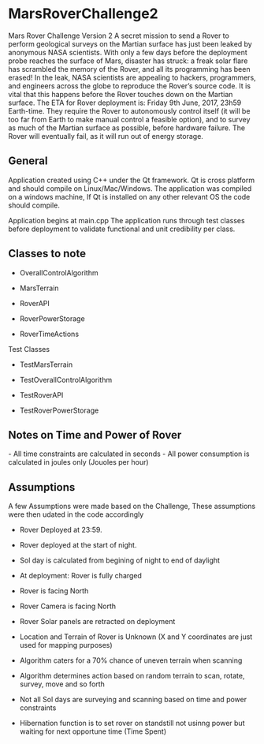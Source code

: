 # MarsRoverChallenge2
Mars Rover Challenge Version 2 A secret mission to send a Rover to perform geological surveys on the Martian surface has just been leaked by anonymous NASA scientists. With only a few days before the deployment probe reaches the surface of Mars, disaster has struck: a freak solar flare has scrambled the memory of the Rover, and all its programming has been erased! In the leak, NASA scientists are appealing to hackers, programmers, and engineers across the globe to reproduce the Rover’s source code. It is vital that this happens before the Rover touches down on the Martian surface. The ETA for Rover deployment is: Friday 9th June, 2017, 23h59 Earth-time. They require the Rover to autonomously control itself (it will be too far from Earth to make manual control a feasible option), and to survey as much of the Martian surface as possible, before hardware failure. The Rover will eventually fail, as it will run out of energy storage.

<h2> General </h2>
Application created using C++ under the Qt framework.
Qt is cross platform and should compile on Linux/Mac/Windows.
The application was compiled on a windows machine, If Qt is installed on any other relevant OS the code should compile.


Application begins at main.cpp
The application runs through test classes before deployment to validate functional and unit credibility per class.

<h2> Classes to note </h2>

- OverallControlAlgorithm

- MarsTerrain

- RoverAPI

- RoverPowerStorage

- RoverTimeActions

Test Classes

- TestMarsTerrain

- TestOverallControlAlgorithm

- TestRoverAPI

- TestRoverPowerStorage


<h2> Notes on Time and Power of Rover </h2>
- All time constraints are calculated in seconds
- All power consumption is calculated in joules only (Jouoles per hour)

<h2> Assumptions</h2>
A few Assumptions were made based on the Challenge, These assumptions were then udated in the code accordingly

- Rover Deployed at 23:59.

- Rover deployed at the start of night.

- Sol day is calculated from begining of night to end of daylight

- At deployment: Rover is fully charged

- Rover is facing North

- Rover Camera is facing North

- Rover Solar panels are retracted on deployment

- Location and Terrain of Rover is Unknown (X and Y coordinates are just used for mapping purposes)

- Algorithm caters for a 70% chance of uneven terrain when scanning

- Algorithm determines action based on random terrain to scan, rotate, survey, move and so forth

- Not all Sol days are surveying and scanning based on time and power constraints

- Hibernation function is to set rover on standstill not usinng power but waiting for next opportune time (Time Spent)

